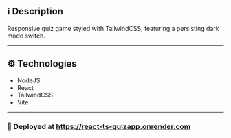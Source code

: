 ## :information_source: Description

Responsive quiz game styled with TailwindCSS, featuring a persisting dark mode switch.

---

## :gear: Technologies

- NodeJS
- React
- TailwindCSS
- Vite


---

### :link: Deployed at https://react-ts-quizapp.onrender.com



